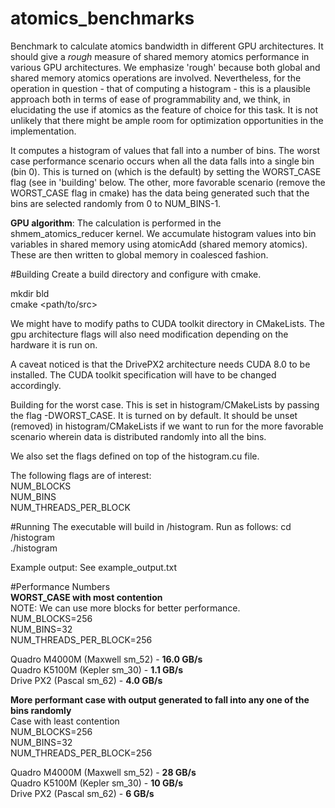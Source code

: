 # atomics_benchmarks
Benchmark to calculate atomics bandwidth in different GPU architectures. It should give a *rough* measure of shared memory atomics performance in various GPU architectures. We emphasize 'rough' because both global and shared memory atomics operations are involved. Nevertheless, for the operation in question - that of computing a histogram - this is a plausible approach both in terms of ease of programmability and, we think, in elucidating the use if atomics as the feature of choice for this task. It is not unlikely that there might be ample room for optimization opportunities in the implementation. 

   
It computes a histogram of values that fall into a number of bins. 
The worst case performance scenario occurs when all the data falls into
a single bin (bin 0). This is turned on (which is the default) by setting the WORST_CASE flag (see in 'building' below. The other, more favorable scenario (remove the WORST_CASE flag in cmake) has the data being generated such that the bins are selected randomly from 0 to NUM_BINS-1. 

**GPU algorithm**:
The calculation is performed in the shmem_atomics_reducer kernel. We accumulate histogram values into bin variables in shared memory using atomicAdd (shared memory atomics). These are then written to global memory in coalesced fashion.


#Building
Create a build directory and configure with cmake.

mkdir bld <br>
cmake \<path/to/src>

We might have to modify paths to CUDA toolkit directory in CMakeLists. The gpu architecture flags will also need modification depending on the hardware it is run on. 

A caveat noticed is that the DrivePX2 architecture needs CUDA 8.0 to be installed. The CUDA toolkit specification will have to be changed accordingly.

Building for the worst case. This is set in histogram/CMakeLists by passing the flag -DWORST_CASE. It is turned on by default. It should be unset (removed) in histogram/CMakeLists if we want to run for the more favorable scenario wherein data is distributed randomly into all the bins. 

We also set the flags defined on top of the histogram.cu file. 

The following flags are of interest: <br>
NUM_BLOCKS <br>
NUM_BINS   <br> 
NUM_THREADS_PER_BLOCK <br>


#Running
The executable will build in <build-dir>/histogram.
Run as follows:
cd <build-dir>/histogram <br>
./histogram <br>

Example output: See example_output.txt

#Performance Numbers <br>
**WORST_CASE with most contention** <br>
NOTE: We can use more blocks for better performance.  <br>
NUM_BLOCKS=256 <br>
NUM_BINS=32    <br>
NUM_THREADS_PER_BLOCK=256

Quadro M4000M (Maxwell sm_52) - **16.0 GB/s** <br>
Quadro K5100M (Kepler  sm_30) - **1.1 GB/s** <br>
Drive PX2     (Pascal  sm_62) - **4.0 GB/s** <br>

**More performant case with output generated to fall into any one of the bins randomly** <br>
Case with least contention <br>
NUM_BLOCKS=256 <br>
NUM_BINS=32    <br>
NUM_THREADS_PER_BLOCK=256 <br> 

Quadro M4000M (Maxwell sm_52) - **28 GB/s** <br>
Quadro K5100M (Kepler  sm_30) - **10 GB/s** <br>
Drive PX2     (Pascal  sm_62) - **6 GB/s** <br>



